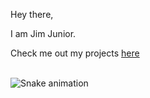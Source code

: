Hey there,

I am Jim Junior.

Check me out my projects [here](https://open.cranom.tech)

<br clear="both">
<img src="https://raw.githubusercontent.com/jim-junior/portfolio/output/snake.svg" alt="Snake animation" />
